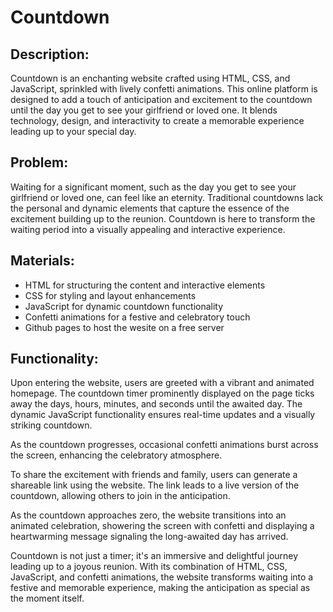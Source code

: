 # Countdown

## Description:
Countdown is an enchanting website crafted using HTML, CSS, and JavaScript, sprinkled with lively confetti animations. This online platform is designed to add a touch of anticipation and excitement to the countdown until the day you get to see your girlfriend or loved one. It blends technology, design, and interactivity to create a memorable experience leading up to your special day.

## Problem:
Waiting for a significant moment, such as the day you get to see your girlfriend or loved one, can feel like an eternity. Traditional countdowns lack the personal and dynamic elements that capture the essence of the excitement building up to the reunion. Countdown is here to transform the waiting period into a visually appealing and interactive experience.

## Materials:
- HTML for structuring the content and interactive elements
- CSS for styling and layout enhancements
- JavaScript for dynamic countdown functionality
- Confetti animations for a festive and celebratory touch
- Github pages to host the wesite on a free server

## Functionality:
Upon entering the website, users are greeted with a vibrant and animated homepage. The countdown timer prominently displayed on the page ticks away the days, hours, minutes, and seconds until the awaited day. The dynamic JavaScript functionality ensures real-time updates and a visually striking countdown.

As the countdown progresses, occasional confetti animations burst across the screen, enhancing the celebratory atmosphere.

To share the excitement with friends and family, users can generate a shareable link using the website. The link leads to a live version of the countdown, allowing others to join in the anticipation.

As the countdown approaches zero, the website transitions into an animated celebration, showering the screen with confetti and displaying a heartwarming message signaling the long-awaited day has arrived.

Countdown is not just a timer; it's an immersive and delightful journey leading up to a joyous reunion. With its combination of HTML, CSS, JavaScript, and confetti animations, the website transforms waiting into a festive and memorable experience, making the anticipation as special as the moment itself.
